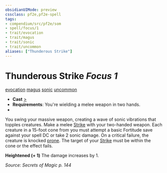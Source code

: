 ```yaml
---
obsidianUIMode: preview
cssclass: pf2e,pf2e-spell
tags:
- compendium/src/pf2e/som
- spell/focus/1
- trait/evocation
- trait/magus
- trait/sonic
- trait/uncommon
aliases: ["Thunderous Strike"]
---
```

# Thunderous Strike *Focus 1*   
[evocation](evocation.md "Evocation School Trait")  [magus](Reference/Rules/Traits/magus-som.md "Magus Class Trait")  [sonic](sonic.md "Sonic Energy & Element Trait")  [uncommon](uncommon.md "Uncommon Rarity Trait")  

- **Cast** [>](chapter-9-playing-the-game.md#Actions "Single Action") 
- **Requirements**: You're wielding a melee weapon in two hands.
- 

You swing your massive weapon, creating a wave of sonic vibrations that topples creatures. Make a melee [Strike](strike.md) with your two-handed weapon. Each creature in a 15-foot cone from you must attempt a basic Fortitude save against your spell DC or take 2 sonic damage. On a critical failure, the creature is knocked [prone](conditions.md#Prone). The target of your [Strike](strike.md) must be within the cone or the effect fails.

**Heightened (+ 1)** The damage increases by 1.

*Source: Secrets of Magic p. 144*